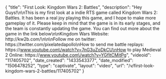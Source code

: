 {
    "title": "First Look: Kingdom Wars 2: Battles",
    "description": "Hey Guys!\n\nThis is my first look at a indie RTS game called Kingdom Wars 2: Battles.  It has been a real joy playing this game, and I hope to make more gameplay of it. Please keep in mind that the game is in its early stages, and the team is constantly updating the game.  You can find out more about the game in the link below\n\nKingdom Wars Website: http:\/\/kw2b.com\/\n\n\nFollow me on twitter: https:\/\/twitter.com\/pixelatedapollo\nHow to send me battle replays: https:\/\/www.youtube.com\/watch?v=7nG3uZoDkCU\nHow to play Medieval 2 Online: https:\/\/www.youtube.com\/watch?v=YGfItCMitPg",
    "videoid": "117405702",
    "date_created": "1433543377",
    "date_modified": "1506478252",
    "type": "captivate",
    "layout": "video",
    "url": "\/v\/first-look-kingdom-wars-2-battles\/117405702"
}